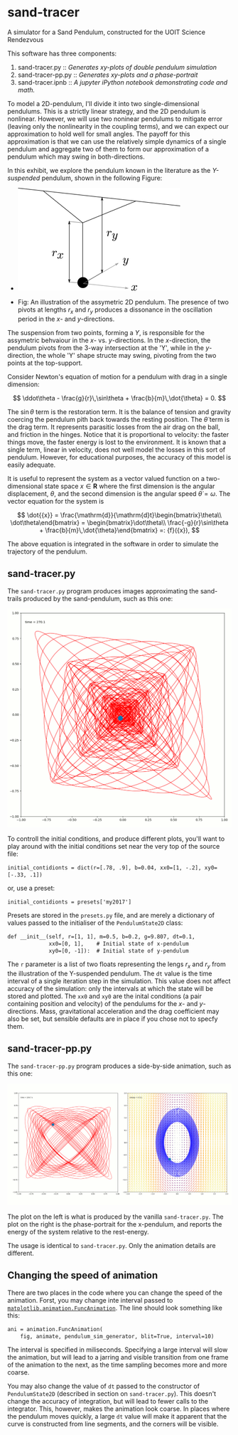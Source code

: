 # sand-tracer
A simulator for a Sand Pendulum, constructed for the UOIT Science Rendezvous

This software has three components:
 1. sand-tracer.py :: *Generates xy-plots of double pendulum simulation*
 2. sand-tracer-pp.py :: *Generates xy-plots and a phase-portrait*
 3. sand-tracer.ipnb :: *A jupyter iPython notebook demonstrating code and math.*

To model a 2D-pendulum, I'll divide it into two single-dimensional pendulums. This is a strictly linear strategy, and the 2D pendulum is nonlinear. However, we will use two noninear pendulums to mitigate error (leaving only the nonlinearity in the coupling terms), and we can expect our approximation to hold well for small angles. The payoff for this approximation is that we can use the relatively simple dynamics of a single pendulum and aggregate two of them to form our approximation of a pendulum which may swing in both-directions.

In this exhibit, we explore the pendulum known in the literature as the *Y-suspended* pendulum, shown in the following Figure:

 * ![](sand-pendulum-fig.svg.png)

 * Fig: An illustration of the assymetric 2D pendulum. The presence of two pivots at lengths $r_x$ and $r_y$ produces a dissonance in the oscillation period in the $x$- and $y$-directions.

The suspension from two points, forming a $Y$, is responsible for the assymetric behvaiour in the $x$- vs. $y$-directions. In the $x$-direction, the pendulum pivots from the 3-way intersection at the 'Y', while in the $y$-direction, the whole 'Y' shape structe may swing, pivoting from the two points at the top-support.

Consider Newton's equation of motion for a pendulum with drag in a single dimension:

$$
 \ddot\theta - \frac{g}{r}\,\sin\theta + \frac{b}{m}\,\dot{\theta} = 0.
$$

The $\sin\theta$ term is the restoration term. It is the balance of tension and gravity coercing the pendulum pith back towards the resting position. The $\dot{\theta}$ term is the drag term. It represents parasitic losses from the air drag on the ball, and friction in the hinges. Notice that it is proportional to velocity: the faster things move, the faster energy is lost to the environment. It is known that a single term, linear in velocity, does not well model the losses in this sort of pendulum. However, for educational purposes, the accuracy of this model is easily adequate.

It is useful to represent the system as a vector valued function on a two-dimensional state space ${x}\in\mathbf{R}$ where the first dimension is the angular displacement, $\theta$, and the second dimension is the angular speed $\dot{\theta} = \omega$. The vector equation for the system is

$$
  \dot{{x}} = \frac{\mathrm{d}}{\mathrm{d}t}\begin{bmatrix}\theta\\ \dot\theta\end{bmatrix} = \begin{bmatrix}\dot\theta\\ \frac{-g}{r}\sin\theta + \frac{b}{m}\,\dot{\theta}\end{bmatrix} =: {f}({x}),
$$

The above equation is integrated in the software in order to simulate the trajectory of the pendulum.



## sand-tracer.py


The `sand-tracer.py` program produces images approximating the sand-trails produced by the sand-pendulum, such as this one:

![](xy.png)

To controll the initial conditions, and produce different plots, you'll want to play around with the initial conditions set near the very top of the source file:

```{Python}
initial_contidionts = dict(r=[.78, .9], b=0.04, xx0=[1, -.2], xy0=[-.33, .1])
```
or, use a preset:
```{Python}
initial_contidionts = presets['my2017']
```
Presets are stored in the `presets.py` file, and are merely a dictionary of values passed to the initialiser of the `PendulumState2D` class:
```
def __init__(self, r=[1, 1], m=0.5, b=0.2, g=9.807, dt=0.1,
             xx0=[0, 1],    # Initial state of x-pendulum
             xy0=[0, -1]):  # Initial state of y-pendulum
```
The `r` parameter is a list of two floats representing the lengs $r_x$ and $r_y$ from the illustration of the Y-suspended pendulum. The `dt` value is the time interval of a single iteration step in the simulation. This value does not affect accuracy of the simulation: only the intervals at which the state will be stored and plotted. The `xx0` and `xy0` are the inital conditions (a pair containing position and velocity) of the pendulums for the $x$- and $y$-directions. Mass, gravitational acceleration and the drag coefficient may also be set, but sensible defaults are in place if you chose not to specfy them.



## sand-tracer-pp.py


The `sand-tracer-pp.py` program produces a side-by-side animation, such as this one:

![](xy-pp.png)

The plot on the left is what is produced by the vanilla `sand-tracer.py`. The plot on the right is the phase-portrait for the x-pendulum, and reports the energy of the system relative to the rest-energy.

The usage is identical to `sand-tracer.py`. Only the animation details are different.


## Changing the speed of animation

There are two places in the code where you can change the speed of the animation. Forst, you may change inte interval passed to [`matplotlib.animation.FuncAnimation`](http://matplotlib.org/api/_as_gen/matplotlib.animation.FuncAnimation.html#matplotlib.animation.FuncAnimation). The line should look something like this:
```
ani = animation.FuncAnimation(
    fig, animate, pendulum_sim_generator, blit=True, interval=10)
```
The interval is specified in miliseconds. Specifying a large interval will slow the animation, but will lead to a jarring and visible transition from one frame of the animation to the next, as the time sampling becomes more and more coarse.

You may also change the value of `dt` passed to the constructor of `PendulumState2D` (described in section on `sand-tracer.py`). This doesn't change the accuracy of integration, but will lead to fewer calls to the integrator. This, however, makes the animation look coarse. In places where the pendulum moves quickly, a large `dt` value will make it apparent that the curve is constructed from line segments, and the corners will be visible.

